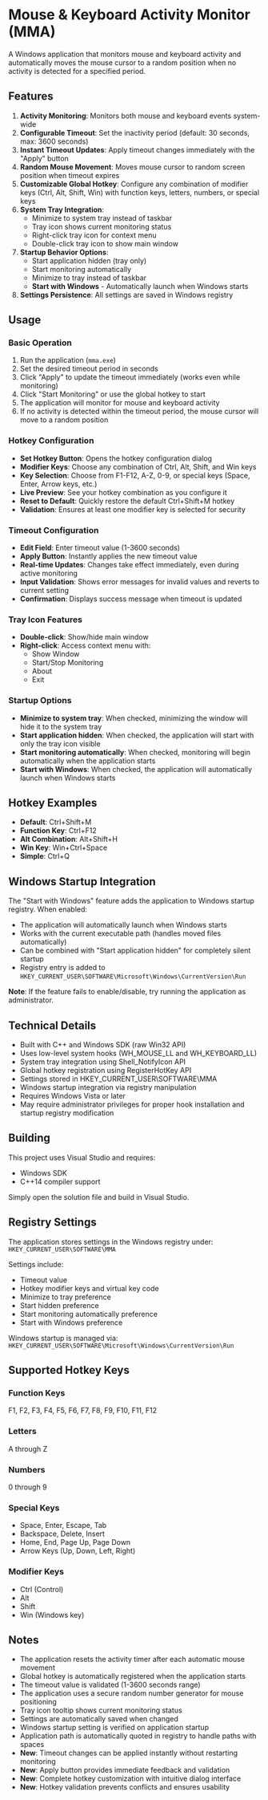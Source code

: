 # Mouse & Keyboard Activity Monitor (MMA)

A Windows application that monitors mouse and keyboard activity and automatically moves the mouse cursor to a random position when no activity is detected for a specified period.

## Features

1. **Activity Monitoring**: Monitors both mouse and keyboard events system-wide
2. **Configurable Timeout**: Set the inactivity period (default: 30 seconds, max: 3600 seconds)
3. **Instant Timeout Updates**: Apply timeout changes immediately with the "Apply" button
4. **Random Mouse Movement**: Moves mouse cursor to random screen position when timeout expires
5. **Customizable Global Hotkey**: Configure any combination of modifier keys (Ctrl, Alt, Shift, Win) with function keys, letters, numbers, or special keys
6. **System Tray Integration**: 
   - Minimize to system tray instead of taskbar
   - Tray icon shows current monitoring status
   - Right-click tray icon for context menu
   - Double-click tray icon to show main window
7. **Startup Behavior Options**:
   - Start application hidden (tray only)
   - Start monitoring automatically
   - Minimize to tray instead of taskbar
   - **Start with Windows** - Automatically launch when Windows starts
8. **Settings Persistence**: All settings are saved in Windows registry

## Usage

### Basic Operation
1. Run the application (`mma.exe`)
2. Set the desired timeout period in seconds
3. Click "Apply" to update the timeout immediately (works even while monitoring)
4. Click "Start Monitoring" or use the global hotkey to start
5. The application will monitor for mouse and keyboard activity
6. If no activity is detected within the timeout period, the mouse cursor will move to a random position

### Hotkey Configuration
- **Set Hotkey Button**: Opens the hotkey configuration dialog
- **Modifier Keys**: Choose any combination of Ctrl, Alt, Shift, and Win keys
- **Key Selection**: Choose from F1-F12, A-Z, 0-9, or special keys (Space, Enter, Arrow keys, etc.)
- **Live Preview**: See your hotkey combination as you configure it
- **Reset to Default**: Quickly restore the default Ctrl+Shift+M hotkey
- **Validation**: Ensures at least one modifier key is selected for security

### Timeout Configuration
- **Edit Field**: Enter timeout value (1-3600 seconds)
- **Apply Button**: Instantly applies the new timeout value
- **Real-time Updates**: Changes take effect immediately, even during active monitoring
- **Input Validation**: Shows error messages for invalid values and reverts to current setting
- **Confirmation**: Displays success message when timeout is updated

### Tray Icon Features
- **Double-click**: Show/hide main window
- **Right-click**: Access context menu with:
  - Show Window
  - Start/Stop Monitoring
  - About
  - Exit

### Startup Options
- **Minimize to system tray**: When checked, minimizing the window will hide it to the system tray
- **Start application hidden**: When checked, the application will start with only the tray icon visible
- **Start monitoring automatically**: When checked, monitoring will begin automatically when the application starts
- **Start with Windows**: When checked, the application will automatically launch when Windows starts

## Hotkey Examples

- **Default**: Ctrl+Shift+M
- **Function Key**: Ctrl+F12
- **Alt Combination**: Alt+Shift+H
- **Win Key**: Win+Ctrl+Space
- **Simple**: Ctrl+Q

## Windows Startup Integration

The "Start with Windows" feature adds the application to Windows startup registry. When enabled:
- The application will automatically launch when Windows starts
- Works with the current executable path (handles moved files automatically)
- Can be combined with "Start application hidden" for completely silent startup
- Registry entry is added to `HKEY_CURRENT_USER\SOFTWARE\Microsoft\Windows\CurrentVersion\Run`

**Note**: If the feature fails to enable/disable, try running the application as administrator.

## Technical Details

- Built with C++ and Windows SDK (raw Win32 API)
- Uses low-level system hooks (WH_MOUSE_LL and WH_KEYBOARD_LL)
- System tray integration using Shell_NotifyIcon API
- Global hotkey registration using RegisterHotKey API
- Settings stored in HKEY_CURRENT_USER\SOFTWARE\MMA
- Windows startup integration via registry manipulation
- Requires Windows Vista or later
- May require administrator privileges for proper hook installation and startup registry modification

## Building

This project uses Visual Studio and requires:
- Windows SDK
- C++14 compiler support

Simply open the solution file and build in Visual Studio.

## Registry Settings

The application stores settings in the Windows registry under:
`HKEY_CURRENT_USER\SOFTWARE\MMA`

Settings include:
- Timeout value
- Hotkey modifier keys and virtual key code
- Minimize to tray preference
- Start hidden preference  
- Start monitoring automatically preference
- Start with Windows preference

Windows startup is managed via:
`HKEY_CURRENT_USER\SOFTWARE\Microsoft\Windows\CurrentVersion\Run`

## Supported Hotkey Keys

### Function Keys
F1, F2, F3, F4, F5, F6, F7, F8, F9, F10, F11, F12

### Letters
A through Z

### Numbers
0 through 9

### Special Keys
- Space, Enter, Escape, Tab
- Backspace, Delete, Insert
- Home, End, Page Up, Page Down
- Arrow Keys (Up, Down, Left, Right)

### Modifier Keys
- Ctrl (Control)
- Alt
- Shift
- Win (Windows key)

## Notes

- The application resets the activity timer after each automatic mouse movement
- Global hotkey is automatically registered when the application starts
- The timeout value is validated (1-3600 seconds range)
- The application uses a secure random number generator for mouse positioning
- Tray icon tooltip shows current monitoring status
- Settings are automatically saved when changed
- Windows startup setting is verified on application startup
- Application path is automatically quoted in registry to handle paths with spaces
- **New**: Timeout changes can be applied instantly without restarting monitoring
- **New**: Apply button provides immediate feedback and validation
- **New**: Complete hotkey customization with intuitive dialog interface
- **New**: Hotkey validation prevents conflicts and ensures usability
